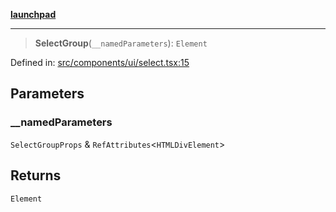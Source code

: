 [**launchpad**](index.md)

***

> **SelectGroup**(`__namedParameters`): `Element`

Defined in: [src/components/ui/select.tsx:15](https://github.com/victorbratov/launchpad/blob/35b0965dd86b05a55a9206d809917613bd599c25/src/components/ui/select.tsx#L15)

## Parameters

### \_\_namedParameters

`SelectGroupProps` & `RefAttributes`\<`HTMLDivElement`\>

## Returns

`Element`
